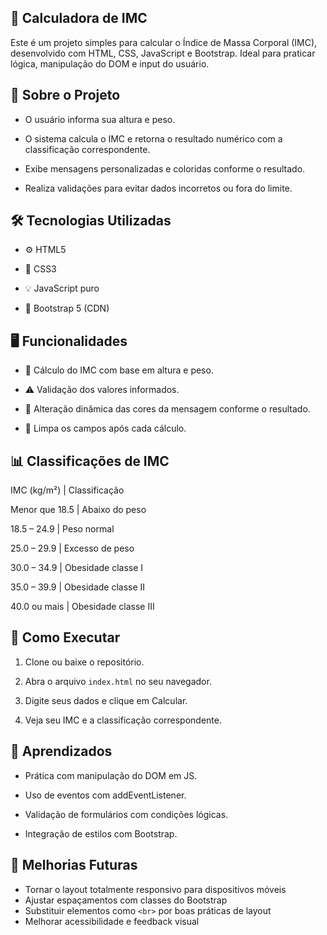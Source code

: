 🧮 Calculadora de IMC
---------------------
Este é um projeto simples para calcular o Índice de Massa Corporal (IMC), desenvolvido com HTML, CSS, JavaScript e Bootstrap. Ideal para praticar lógica, manipulação do DOM e input do usuário.

📖 Sobre o Projeto
---------------------
  * O usuário informa sua altura e peso.

  * O sistema calcula o IMC e retorna o resultado numérico com a classificação correspondente.

  *  Exibe mensagens personalizadas e coloridas conforme o resultado.

  *  Realiza validações para evitar dados incorretos ou fora do limite.

🛠 Tecnologias Utilizadas
---------------------
  *  ⚙️ HTML5

  *  🎨 CSS3

  * 💡 JavaScript puro

  *  🎯 Bootstrap 5 (CDN)

🖥️ Funcionalidades
---------------------
  *  🎯 Cálculo do IMC com base em altura e peso.

  *  ⚠️ Validação dos valores informados.

  *  🎨 Alteração dinâmica das cores da mensagem conforme o resultado.

  *  🔁 Limpa os campos após cada cálculo.

📊 Classificações de IMC
---------------------
IMC (kg/m²)       |       	Classificação       

Menor que 18.5    |      	Abaixo do peso

18.5 – 24.9       |       	Peso normal

25.0 – 29.9	      |        Excesso de peso

30.0 – 34.9	      |        Obesidade classe I

35.0 – 39.9	      |        Obesidade classe II

40.0 ou mais      |      	Obesidade classe III

🚀 Como Executar
---------------------
  1.  Clone ou baixe o repositório.

  2.  Abra o arquivo `index.html` no seu navegador.

  3.  Digite seus dados e clique em Calcular.

  4.  Veja seu IMC e a classificação correspondente.


📝 Aprendizados
-----------------------
  *  Prática com manipulação do DOM em JS.

  *  Uso de eventos com addEventListener.

  *  Validação de formulários com condições lógicas.

  *  Integração de estilos com Bootstrap.

  🔧 Melhorias Futuras
  ----------------------

- Tornar o layout totalmente responsivo para dispositivos móveis
- Ajustar espaçamentos com classes do Bootstrap
- Substituir elementos como `<br>` por boas práticas de layout
- Melhorar acessibilidade e feedback visual

